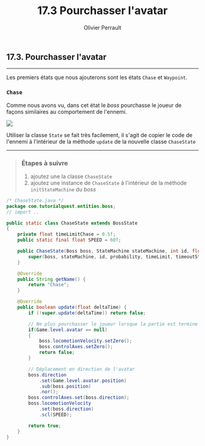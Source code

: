 ﻿---
slug: tutoquest-pourchasser
order: 40
title: 17.3 Pourchasser l'avatar
author: Olivier Perrault
tag: tutorialquest
---

## 17.3. Pourchasser l'avatar
---

Les premiers états que nous ajouterons sont les états `Chase` et `Waypoint`.

### `Chase`

Comme nous avons vu, dans cet état le *boss* pourchasse le joueur de façons similaires au comportement de l'ennemi.

<img class="w-50 center" src="../../assets/tutorialquest/gif/boss-state-chase.gif">

Utiliser la classe `State` se fait très facilement, il s'agit de copier le code de l'ennemi à l'intérieur de la méthode `update` de la nouvelle classe `ChaseState`

---
> ### Étapes à suivre
> 1. ajoutez une la classe `ChaseState`
> 2. ajoutez une instance de `ChaseState` à l'intérieur de la méthode `initStateMachine` du *boss*

```java
/* ChaseState.java */
package com.tutorialquest.entities.boss;
// import ..

public static class ChaseState extends BossState 
{
    private float timeLimitChase = 0.5f;
    public static final float SPEED = 60f;

    public ChaseState(Boss boss, StateMachine stateMachine, int id, float probability, float timeLimit, int timeoutState) {
        super(boss, stateMachine, id, probability, timeLimit, timeoutState);
    }

    @Override
    public String getName() {
        return "Chase";
    }

    @Override
    public boolean update(float deltaTime) {
        if (!super.update(deltaTime)) return false;

        // Ne plus pourchasser le joueur lorsque la partie est termine
        if(Game.level.avatar == null) 
        {
            boss.locomotionVelocity.setZero();
            boss.controlAxes.setZero();
            return false;
        }

        // Déplacement en direction de l'avatar
        boss.direction
            .set(Game.level.avatar.position)
            .sub(boss.position)
            .nor();
        boss.controlAxes.set(boss.direction);
        boss.locomotionVelocity
            .set(boss.direction)
            .scl(SPEED);

        return true;
    }
}

```